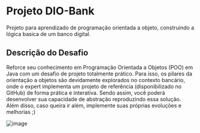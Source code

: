 # Projeto DIO-Bank
Projeto para aprendizado de programação orientada a objeto, construindo a lógica basica de um banco digital.

## Descrição do Desafio
Reforce seu conhecimento em Programação Orientada a Objetos (POO) em Java com um desafio de projeto totalmente prático. Para isso, os pilares da orientação a objetos são devidamente explorados no contexto bancário, onde o expert implementa um projeto de referência (disponibilizado no GitHub) de forma prática e interativa. Sendo assim, você poderá desenvolver sua capacidade de abstração reproduzindo essa solução. Além disso, caso queira ir além, implemente suas próprias evoluções e melhorias ;)

![image](https://user-images.githubusercontent.com/42509240/202801254-03851983-6524-4d78-b62b-8db17326f09f.png)
